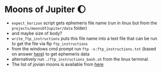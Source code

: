 # Moons of Jupiter 🌔
- `expect_horizon` script gets ephemeris file name (run in linux but from the `projects/moonsOfJupiter/data` folder)
- and maybe size of body?
- `write_ftp_instructions` puts this file name into a text file that can be run to get the file via ftp `ftp_instructions`
- from the windows cmd prompt run `ftp -s:ftp_instructions.txt` (based on answer [here](https://stackoverflow.com/questions/936108/how-to-script-ftp-upload-and-download)) to get ephemeris data
- alternatively run `./ftp_instructions_bash.sh` from the linux terminal.
- The list of jovian moons is available from [here](https://ssd.jpl.nasa.gov/?sat_ephem)
